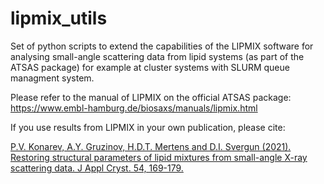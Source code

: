 # lipmix_utils

Set of python scripts to extend the capabilities of the LIPMIX software for analysing small-angle scattering data from lipid systems (as part of the ATSAS package) for example at cluster systems with SLURM queue managment system.

Please refer to the manual of LIPMIX on the official ATSAS package:
https://www.embl-hamburg.de/biosaxs/manuals/lipmix.html


If you use results from LIPMIX in your own publication, please cite:

[P.V. Konarev, A.Y. Gruzinov, H.D.T. Mertens and D.I. Svergun (2021). Restoring structural parameters of lipid mixtures from small-angle X-ray scattering data. J Appl Cryst. 54, 169-179.](https://journals.iucr.org/j/issues/2021/01/00/fs5188/fs5188.pdf)
